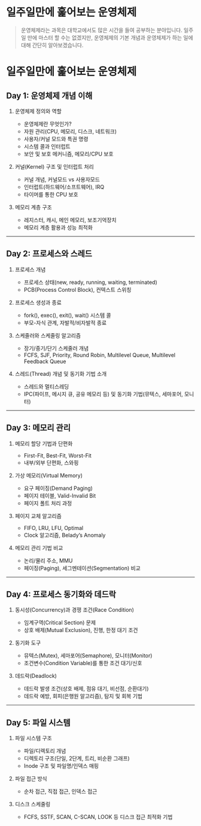 # 일주일만에 훑어보는 운영체제

> 운영체제라는 과목은 대학교에서도 많은 시간을 들여 공부하는 분야입니다. 일주일 만에 마스터 할 수는 없겠지만, 운영체제의 기본 개념과 운영체제가 하는 일에 대해 간단히 알아보겠습니다.

# 일주일만에 훑어보는 운영체제

## Day 1: 운영체제 개념 이해

1. 운영체제 정의와 역할
   - 운영체제란 무엇인가?
   - 자원 관리(CPU, 메모리, 디스크, 네트워크)
   - 사용자/커널 모드와 특권 명령
   - 시스템 콜과 인터럽트
   - 보안 및 보호 메커니즘, 메모리/CPU 보호
2. 커널(Kernel) 구조 및 인터럽트 처리

   - 커널 개념, 커널모드 vs 사용자모드
   - 인터럽트(하드웨어/소프트웨어), IRQ
   - 타이머를 통한 CPU 보호

3. 메모리 계층 구조
   - 레지스터, 캐시, 메인 메모리, 보조기억장치
   - 메모리 계층 활용과 성능 최적화

---

## Day 2: 프로세스와 스레드

1. 프로세스 개념

   - 프로세스 상태(new, ready, running, waiting, terminated)
   - PCB(Process Control Block), 컨텍스트 스위칭

2. 프로세스 생성과 종료

   - fork(), exec(), exit(), wait() 시스템 콜
   - 부모-자식 관계, 자발적/비자발적 종료

3. 스케줄러와 스케줄링 알고리즘

   - 장기/중기/단기 스케줄러 개념
   - FCFS, SJF, Priority, Round Robin, Multilevel Queue, Multilevel Feedback Queue

4. 스레드(Thread) 개념 및 동기화 기법 소개
   - 스레드와 멀티스레딩
   - IPC(파이프, 메시지 큐, 공유 메모리 등) 및 동기화 기법(뮤텍스, 세마포어, 모니터)

---

## Day 3: 메모리 관리

1. 메모리 할당 기법과 단편화

   - First-Fit, Best-Fit, Worst-Fit
   - 내부/외부 단편화, 스와핑

2. 가상 메모리(Virtual Memory)

   - 요구 페이징(Demand Paging)
   - 페이지 테이블, Valid-Invalid Bit
   - 페이지 폴트 처리 과정

3. 페이지 교체 알고리즘

   - FIFO, LRU, LFU, Optimal
   - Clock 알고리즘, Belady’s Anomaly

4. 메모리 관리 기법 비교
   - 논리/물리 주소, MMU
   - 페이징(Paging), 세그멘테이션(Segmentation) 비교

---

## Day 4: 프로세스 동기화와 데드락

1. 동시성(Concurrency)과 경쟁 조건(Race Condition)

   - 임계구역(Critical Section) 문제
   - 상호 배제(Mutual Exclusion), 진행, 한정 대기 조건

2. 동기화 도구

   - 뮤텍스(Mutex), 세마포어(Semaphore), 모니터(Monitor)
   - 조건변수(Condition Variable)를 통한 조건 대기/신호

3. 데드락(Deadlock)
   - 데드락 발생 조건(상호 배제, 점유 대기, 비선점, 순환대기)
   - 데드락 예방, 회피(은행원 알고리즘), 탐지 및 회복 기법

---

## Day 5: 파일 시스템

1. 파일 시스템 구조

   - 파일/디렉토리 개념
   - 디렉토리 구조(단일, 2단계, 트리, 비순환 그래프)
   - Inode 구조 및 파일명/인덱스 매핑

2. 파일 접근 방식

   - 순차 접근, 직접 접근, 인덱스 접근

3. 디스크 스케줄링
   - FCFS, SSTF, SCAN, C-SCAN, LOOK 등 디스크 접근 최적화 기법
